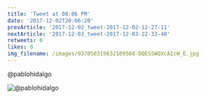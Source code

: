 ```yaml
---
title: 'Tweet at 08:06 PM'
date: '2017-12-02T20:06:20'
prevArticle: '2017-12-02_tweet-2017-12-02-12-27-11'
nextArticle: '2017-12-03_tweet-2017-12-03-22-33-48'
retweets: 0
likes: 0
img_filename: /images/937050319632109568-DQESSWQXcAIcW_E.jpg
---
```

@pablohidalgo

![@pablohidalgo](/images/937050319632109568-DQESSWQXcAIcW_E.jpg "@pablohidalgo")